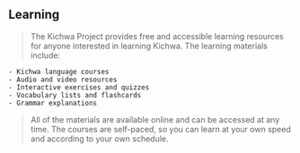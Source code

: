 ## Learning

> The Kichwa Project provides free and accessible learning resources for anyone interested in learning Kichwa. The learning materials include:

    - Kichwa language courses
    - Audio and video resources
    - Interactive exercises and quizzes
    - Vocabulary lists and flashcards
    - Grammar explanations

> All of the materials are available online and can be accessed at any time. The courses are self-paced, so you can learn at your own speed and according to your own schedule.
